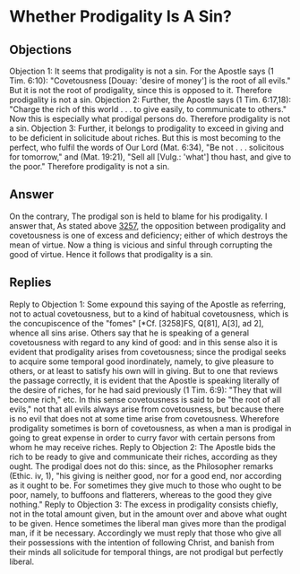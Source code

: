 # Whether Prodigality Is A Sin?
## Objections
Objection 1: It seems that prodigality is not a sin. For the Apostle says (1 Tim. 6:10): "Covetousness [Douay: 'desire of money'] is the root of all evils." But it is not the root of prodigality, since this is opposed to it. Therefore prodigality is not a sin.
Objection 2: Further, the Apostle says (1 Tim. 6:17,18): "Charge the rich of this world . . . to give easily, to communicate to others." Now this is especially what prodigal persons do. Therefore prodigality is not a sin.
Objection 3: Further, it belongs to prodigality to exceed in giving and to be deficient in solicitude about riches. But this is most becoming to the perfect, who fulfil the words of Our Lord (Mat. 6:34), "Be not . . . solicitous for tomorrow," and (Mat. 19:21), "Sell all [Vulg.: 'what'] thou hast, and give to the poor." Therefore prodigality is not a sin.
## Answer
On the contrary, The prodigal son is held to blame for his prodigality.
I answer that, As stated above [3257](A[1]), the opposition between prodigality and covetousness is one of excess and deficiency; either of which destroys the mean of virtue. Now a thing is vicious and sinful through corrupting the good of virtue. Hence it follows that prodigality is a sin.
## Replies
Reply to Objection 1: Some expound this saying of the Apostle as referring, not to actual covetousness, but to a kind of habitual covetousness, which is the concupiscence of the "fomes" [*Cf. [3258]FS, Q[81], A[3], ad 2], whence all sins arise. Others say that he is speaking of a general covetousness with regard to any kind of good: and in this sense also it is evident that prodigality arises from covetousness; since the prodigal seeks to acquire some temporal good inordinately, namely, to give pleasure to others, or at least to satisfy his own will in giving. But to one that reviews the passage correctly, it is evident that the Apostle is speaking literally of the desire of riches, for he had said previously (1 Tim. 6:9): "They that will become rich," etc. In this sense covetousness is said to be "the root of all evils," not that all evils always arise from covetousness, but because there is no evil that does not at some time arise from covetousness. Wherefore prodigality sometimes is born of covetousness, as when a man is prodigal in going to great expense in order to curry favor with certain persons from whom he may receive riches.
Reply to Objection 2: The Apostle bids the rich to be ready to give and communicate their riches, according as they ought. The prodigal does not do this: since, as the Philosopher remarks (Ethic. iv, 1), "his giving is neither good, nor for a good end, nor according as it ought to be. For sometimes they give much to those who ought to be poor, namely, to buffoons and flatterers, whereas to the good they give nothing."
Reply to Objection 3: The excess in prodigality consists chiefly, not in the total amount given, but in the amount over and above what ought to be given. Hence sometimes the liberal man gives more than the prodigal man, if it be necessary. Accordingly we must reply that those who give all their possessions with the intention of following Christ, and banish from their minds all solicitude for temporal things, are not prodigal but perfectly liberal.